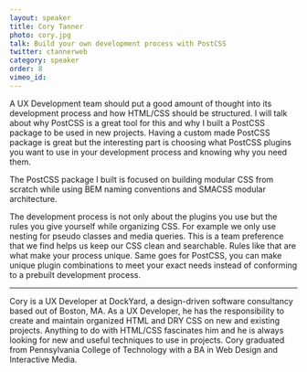 ```yaml
---
layout: speaker
title: Cory Tanner
photo: cory.jpg
talk: Build your own development process with PostCSS
twitter: ctannerweb
category: speaker
order: 8
vimeo_id:
---
```


A UX Development team should put a good amount of thought into its development process and how HTML/CSS should be structured. I will talk about why PostCSS is a great tool for this and why I built a PostCSS package to be used in new projects. Having a custom made PostCSS package is great but the interesting part is choosing what PostCSS plugins you want to use in your development process and knowing why you need them.

The PostCSS package I built is focused on building modular CSS from scratch while using BEM naming conventions and SMACSS modular architecture.  

The development process is not only about the plugins you use but the rules you give yourself while organizing CSS. For example we only use nesting for pseudo classes and media queries. This is a team preference that we find helps us keep our CSS clean and searchable. Rules like that are what make your process unique. Same goes for PostCSS, you can make unique plugin combinations to meet your exact needs instead of conforming to a prebuilt development process.

---

Cory is a UX Developer at DockYard, a design-driven software consultancy based out of Boston, MA. As a UX Developer, he has the responsibility to create and maintain organized HTML and DRY CSS on new and existing projects. Anything to do with HTML/CSS fascinates him and he is always looking for new and useful techniques to use in projects. Cory graduated from Pennsylvania College of Technology with a BA in Web Design and Interactive Media.
